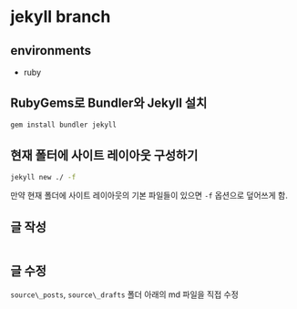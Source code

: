 # jekyll branch

## environments
- ruby

## RubyGems로 Bundler와 Jekyll 설치
```bash
gem install bundler jekyll
```

## 현재 폴터에 사이트 레이아웃 구성하기
```bash
jekyll new ./ -f
```
만약 현재 폴더에 사이트 레이아웃의 기본 파일들이 있으면 `-f` 옵션으로 덮어쓰게 함.

## 글 작성
```bash

```
## 글 수정
`source\_posts`, `source\_drafts` 폴더 아래의 md 파일을 직접 수정
